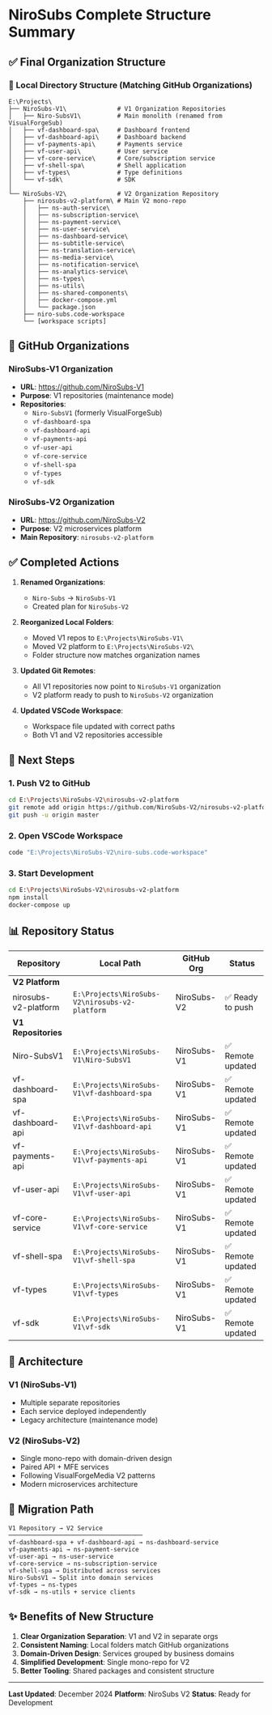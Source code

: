 # NiroSubs Complete Structure Summary

## ✅ Final Organization Structure

### 📁 Local Directory Structure (Matching GitHub Organizations)
```
E:\Projects\
├── NiroSubs-V1\              # V1 Organization Repositories
│   ├── Niro-SubsV1\          # Main monolith (renamed from VisualForgeSub)
│   ├── vf-dashboard-spa\     # Dashboard frontend
│   ├── vf-dashboard-api\     # Dashboard backend
│   ├── vf-payments-api\      # Payments service
│   ├── vf-user-api\          # User service
│   ├── vf-core-service\      # Core/subscription service
│   ├── vf-shell-spa\         # Shell application
│   ├── vf-types\             # Type definitions
│   └── vf-sdk\               # SDK
│
└── NiroSubs-V2\              # V2 Organization Repository
    ├── nirosubs-v2-platform\ # Main V2 mono-repo
    │   ├── ns-auth-service\
    │   ├── ns-subscription-service\
    │   ├── ns-payment-service\
    │   ├── ns-user-service\
    │   ├── ns-dashboard-service\
    │   ├── ns-subtitle-service\
    │   ├── ns-translation-service\
    │   ├── ns-media-service\
    │   ├── ns-notification-service\
    │   ├── ns-analytics-service\
    │   ├── ns-types\
    │   ├── ns-utils\
    │   ├── ns-shared-components\
    │   ├── docker-compose.yml
    │   └── package.json
    ├── niro-subs.code-workspace
    └── [workspace scripts]
```

## 🔄 GitHub Organizations

### NiroSubs-V1 Organization
- **URL**: https://github.com/NiroSubs-V1
- **Purpose**: V1 repositories (maintenance mode)
- **Repositories**:
  - `Niro-SubsV1` (formerly VisualForgeSub)
  - `vf-dashboard-spa`
  - `vf-dashboard-api`
  - `vf-payments-api`
  - `vf-user-api`
  - `vf-core-service`
  - `vf-shell-spa`
  - `vf-types`
  - `vf-sdk`

### NiroSubs-V2 Organization
- **URL**: https://github.com/NiroSubs-V2
- **Purpose**: V2 microservices platform
- **Main Repository**: `nirosubs-v2-platform`

## ✅ Completed Actions

1. **Renamed Organizations**:
   - `Niro-Subs` → `NiroSubs-V1`
   - Created plan for `NiroSubs-V2`

2. **Reorganized Local Folders**:
   - Moved V1 repos to `E:\Projects\NiroSubs-V1\`
   - Moved V2 platform to `E:\Projects\NiroSubs-V2\`
   - Folder structure now matches organization names

3. **Updated Git Remotes**:
   - All V1 repositories now point to `NiroSubs-V1` organization
   - V2 platform ready to push to `NiroSubs-V2` organization

4. **Updated VSCode Workspace**:
   - Workspace file updated with correct paths
   - Both V1 and V2 repositories accessible

## 🚀 Next Steps

### 1. Push V2 to GitHub
```bash
cd E:\Projects\NiroSubs-V2\nirosubs-v2-platform
git remote add origin https://github.com/NiroSubs-V2/nirosubs-v2-platform.git
git push -u origin master
```

### 2. Open VSCode Workspace
```bash
code "E:\Projects\NiroSubs-V2\niro-subs.code-workspace"
```

### 3. Start Development
```bash
cd E:\Projects\NiroSubs-V2\nirosubs-v2-platform
npm install
docker-compose up
```

## 📊 Repository Status

| Repository | Local Path | GitHub Org | Status |
|------------|------------|------------|--------|
| **V2 Platform** |
| nirosubs-v2-platform | `E:\Projects\NiroSubs-V2\nirosubs-v2-platform` | NiroSubs-V2 | ✅ Ready to push |
| **V1 Repositories** |
| Niro-SubsV1 | `E:\Projects\NiroSubs-V1\Niro-SubsV1` | NiroSubs-V1 | ✅ Remote updated |
| vf-dashboard-spa | `E:\Projects\NiroSubs-V1\vf-dashboard-spa` | NiroSubs-V1 | ✅ Remote updated |
| vf-dashboard-api | `E:\Projects\NiroSubs-V1\vf-dashboard-api` | NiroSubs-V1 | ✅ Remote updated |
| vf-payments-api | `E:\Projects\NiroSubs-V1\vf-payments-api` | NiroSubs-V1 | ✅ Remote updated |
| vf-user-api | `E:\Projects\NiroSubs-V1\vf-user-api` | NiroSubs-V1 | ✅ Remote updated |
| vf-core-service | `E:\Projects\NiroSubs-V1\vf-core-service` | NiroSubs-V1 | ✅ Remote updated |
| vf-shell-spa | `E:\Projects\NiroSubs-V1\vf-shell-spa` | NiroSubs-V1 | ✅ Remote updated |
| vf-types | `E:\Projects\NiroSubs-V1\vf-types` | NiroSubs-V1 | ✅ Remote updated |
| vf-sdk | `E:\Projects\NiroSubs-V1\vf-sdk` | NiroSubs-V1 | ✅ Remote updated |

## 🎯 Architecture

### V1 (NiroSubs-V1)
- Multiple separate repositories
- Each service deployed independently
- Legacy architecture (maintenance mode)

### V2 (NiroSubs-V2)
- Single mono-repo with domain-driven design
- Paired API + MFE services
- Following VisualForgeMedia V2 patterns
- Modern microservices architecture

## 📝 Migration Path

```
V1 Repository → V2 Service
─────────────────────────────────────
vf-dashboard-spa + vf-dashboard-api → ns-dashboard-service
vf-payments-api → ns-payment-service
vf-user-api → ns-user-service
vf-core-service → ns-subscription-service
vf-shell-spa → Distributed across services
Niro-SubsV1 → Split into domain services
vf-types → ns-types
vf-sdk → ns-utils + service clients
```

## ✨ Benefits of New Structure

1. **Clear Organization Separation**: V1 and V2 in separate orgs
2. **Consistent Naming**: Local folders match GitHub organizations
3. **Domain-Driven Design**: Services grouped by business domains
4. **Simplified Development**: Single mono-repo for V2
5. **Better Tooling**: Shared packages and consistent structure

---

**Last Updated**: December 2024
**Platform**: NiroSubs V2
**Status**: Ready for Development